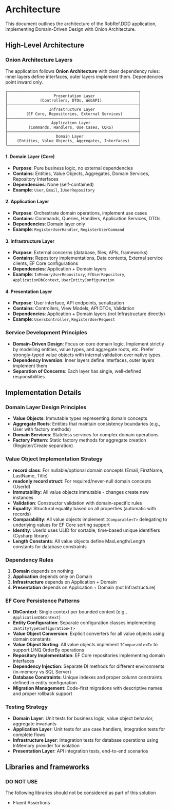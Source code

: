 # Architecture

This document outlines the architecture of the RobRef.DDD application, implementing Domain-Driven Design with Onion Architecture.

## High-Level Architecture

### Onion Architecture Layers

The application follows **Onion Architecture** with clear dependency rules: inner layers define interfaces, outer layers implement them. Dependencies point inward only.

```
┌─────────────────────────────────────────────────────────┐
│                    Presentation Layer                   │
│              (Controllers, DTOs, WebAPI)                │
├─────────────────────────────────────────────────────────┤
│                  Infrastructure Layer                   │
│        (EF Core, Repositories, External Services)       │
├─────────────────────────────────────────────────────────┤
│                   Application Layer                     │
│         (Commands, Handlers, Use Cases, CQRS)           │
├─────────────────────────────────────────────────────────┤
│                     Domain Layer                        │
│    (Entities, Value Objects, Aggregates, Interfaces)    │
└─────────────────────────────────────────────────────────┘
```

#### 1. **Domain Layer** (Core)
- **Purpose**: Pure business logic, no external dependencies
- **Contains**: Entities, Value Objects, Aggregates, Domain Services, Repository Interfaces
- **Dependencies**: None (self-contained)
- **Example**: `User`, `Email`, `IUserRepository`

#### 2. **Application Layer** 
- **Purpose**: Orchestrate domain operations, implement use cases
- **Contains**: Commands, Queries, Handlers, Application Services, DTOs
- **Dependencies**: Domain layer only
- **Example**: `RegisterUserHandler`, `RegisterUserCommand`

#### 3. **Infrastructure Layer**
- **Purpose**: External concerns (database, files, APIs, frameworks)
- **Contains**: Repository implementations, Data contexts, External service clients, EF Core configurations
- **Dependencies**: Application + Domain layers
- **Example**: `InMemoryUserRepository`, `EfUserRepository`, `ApplicationDbContext`, `UserEntityConfiguration`

#### 4. **Presentation Layer** 
- **Purpose**: User interface, API endpoints, serialization
- **Contains**: Controllers, View Models, API DTOs, Validation
- **Dependencies**: Application + Domain layers (not Infrastructure directly)
- **Example**: `UsersController`, `RegisterUserRequest`

### Service Development Principles
- **Domain-Driven Design**: Focus on core domain logic. Implement strictly by modelling entities, value types, and aggregate roots, etc. Prefer strongly-typed value objects with internal validation over native types.
- **Dependency Inversion**: Inner layers define interfaces, outer layers implement them
- **Separation of Concerns**: Each layer has single, well-defined responsibilities

## Implementation Details

### Domain Layer Design Principles
- **Value Objects**: Immutable types representing domain concepts
- **Aggregate Roots**: Entities that maintain consistency boundaries (e.g., User with factory methods)
- **Domain Services**: Stateless services for complex domain operations
- **Factory Pattern**: Static factory methods for aggregate creation (Register/Create separation)

### Value Object Implementation Strategy
- **record class**: For nullable/optional domain concepts (Email, FirstName, LastName, Title)
- **readonly record struct**: For required/never-null domain concepts (UserId)
- **Immutability**: All value objects immutable - changes create new instances
- **Validation**: Constructor validation with domain-specific rules
- **Equality**: Structural equality based on all properties (automatic with records)
- **Comparability**: All value objects implement `IComparable<T>` delegating to underlying values for EF Core sorting support
- **Identity**: UserId uses ULID for sortable, time-based unique identifiers (Cysharp library)
- **Length Constants**: All value objects define MaxLength/Length constants for database constraints

### Dependency Rules
1. **Domain** depends on nothing
2. **Application** depends only on Domain
3. **Infrastructure** depends on Application + Domain
4. **Presentation** depends on Application + Domain (not Infrastructure)

### EF Core Persistence Patterns
- **DbContext**: Single context per bounded context (e.g., `ApplicationDbContext`)
- **Entity Configuration**: Separate configuration classes implementing `IEntityTypeConfiguration<T>`
- **Value Object Conversion**: Explicit converters for all value objects using domain constants
- **Value Object Sorting**: All value objects implement `IComparable<T>` to support LINQ OrderBy operations
- **Repository Implementation**: EF Core repositories implementing domain interfaces
- **Dependency Injection**: Separate DI methods for different environments (in-memory vs SQL Server)
- **Database Constraints**: Unique indexes and proper column constraints defined in entity configuration
- **Migration Management**: Code-first migrations with descriptive names and proper rollback support

### Testing Strategy
- **Domain Layer**: Unit tests for business logic, value object behavior, aggregate invariants
- **Application Layer**: Unit tests for use case handlers, integration tests for complete flows
- **Infrastructure Layer**: Integration tests for database operations using InMemory provider for isolation
- **Presentation Layer**: API integration tests, end-to-end scenarios

## Libraries and frameworks

### DO NOT USE
The following libraries should not be considered as part of this solution
- Fluent Assertions